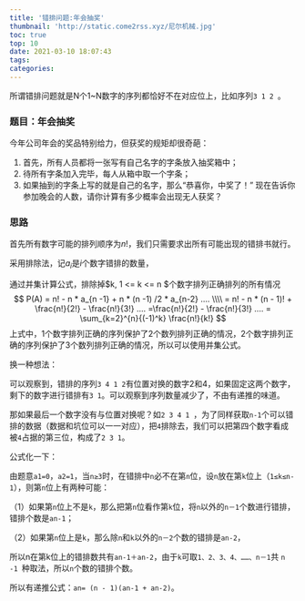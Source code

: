 ```yaml
---
title: '错排问题:年会抽奖'
thumbnail: 'http://static.come2rss.xyz/尼尔机械.jpg'
toc: true
top: 10
date: 2021-03-10 18:07:43
tags:
categories:
---
```




所谓错排问题就是N个1~N数字的序列都恰好不在对应位上，比如序列`3 1 2 `。

### 题目：年会抽奖

今年公司年会的奖品特别给力，但获奖的规矩却很奇葩：

1. 首先，所有人员都将一张写有自己名字的字条放入抽奖箱中；
2. 待所有字条加入完毕，每人从箱中取一个字条；
3. 如果抽到的字条上写的就是自己的名字，那么“恭喜你，中奖了！”
   现在告诉你参加晚会的人数，请你计算有多少概率会出现无人获奖？

<!-- more -->



### 思路

首先所有数字可能的排列顺序为$n!$，我们只需要求出所有可能出现的错排书就行。

采用排除法，记$a_i$是$i$个数字错排的数量，

通过并集计算公式，排除掉$k,  1 <= k <= n $个数字排列正确排列的所有情况
$$
P(A) =  n! - n * a_{n -1} + n * (n -1) /2 * a_{n-2} ....  \\\\ 
= n! - n * (n - 1)! + \frac{n!}{2!} - \frac{n!}{3!} ....
=\frac{n!}{2!} - \frac{n!}{3!} ....
= \sum_{k=2}^{n}{(-1)^k} \frac{n!}{k!}
$$
上式中，1个数字排列正确的序列保护了2个数列排列正确的情况，2个数字排列正确的序列保护了3个数列排列正确的情况，所以可以使用并集公式。



换一种想法：

可以观察到，错排的序列`3 4 1 2`有位置对换的数字2和4，如果固定这两个数字，剩下的数字进行错排有`3 1`。可以观察到序列数量减少了，不由有递推的味道。

那如果最后一个数字没有与位置对换呢？如`2 3 4 1 `，为了同样获取`n-1`个可以错排的数据（数据和坑位可以一一对应），把`4`排除去，我们可以把第四个数字看成被`4`占据的第三位，构成了`2 3 1`。

公式化一下：

由题意`a1=0`，`a2=1`，当`n≥3`时，在错排中`n`必不在第`n`位，设`n`放在第`k`位上（`1≤k≤n-1`），则第`n`位上有两种可能：

（1）如果第`n`位上不是`k`，那么把第`n`位看作第`k`位，将`n`以外的`n－1`个数进行错排，错排个数是`an-1`；

（2）如果第`n`位上是`k`，那么除`n`和`k`以外的`n－2`个数的错排是`an-2`，

所以n在第k位上的错排数共有`an-1＋an-2`，由于`k`可取`1、2、3、4、……、n－1`共 `n -1 `种取法，所以`n`个数的错排个数。

所以有递推公式：`an= (n - 1)(an-1 + an-2)`。







